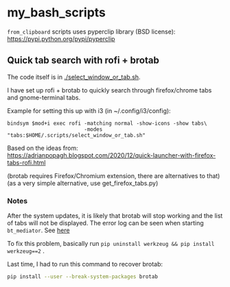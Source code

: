 # my_bash_scripts

`from_clipboard` scripts uses pyperclip library (BSD license):
https://pypi.python.org/pypi/pyperclip

## Quick tab search with rofi + brotab

The code itself is in [./select_window_or_tab.sh](./select_window_or_tab.sh).

I have set up rofi + brotab to quickly search through firefox/chrome tabs and gnome-terminal tabs. 

Example for setting this up with i3 (in ~/.config/i3/config):
```
bindsym $mod+i exec rofi -matching normal -show-icons -show tabs\
                         -modes "tabs:$HOME/.scripts/select_window_or_tab.sh"
```

Based on the ideas from:
https://adrianpopagh.blogspot.com/2020/12/quick-launcher-with-firefox-tabs-rofi.html

(brotab requires Firefox/Chromium extension, there are alternatives to that)
(as a very simple alternative, use get_firefox_tabs.py)

### Notes

After the system updates, it is likely that brotab will stop working and the 
list of tabs will not be displayed.
The error log can be seen when starting `bt_mediator`. See [here](https://github.com/balta2ar/brotab/issues/43#issuecomment-1886621323)

To fix this problem, basically run `pip uninstall werkzeug && pip install werkzeug==2` .

Last time, I had to run this command to recover brotab:
```bash
pip install --user --break-system-packages brotab
```

